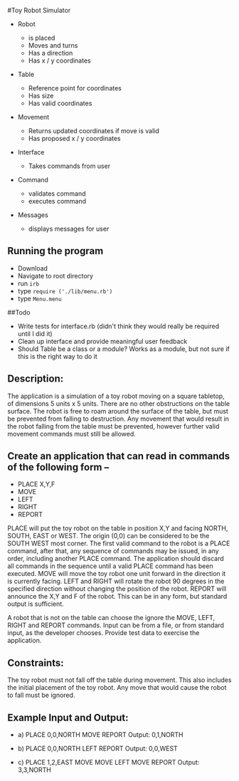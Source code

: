#Toy Robot Simulator

- Robot
  - is placed
  - Moves and turns
  - Has a direction
  - Has x / y coordinates

- Table
  - Reference point for coordinates
  - Has size
  - Has valid coordinates

- Movement
  - Returns updated coordinates if move is valid
  - Has proposed x / y coordinates

- Interface
  - Takes commands from user

- Command
  - validates command
  - executes command

- Messages
  - displays messages for user

## Running the program
- Download
- Navigate to root directory
- run ```irb```
- type ```require ('./lib/menu.rb')```
- type ```Menu.menu```

##Todo
- Write tests for interface.rb (didn't think they would really be required until I did it)
- Clean up interface and provide meaningful user feedback
- Should Table be a class or a module? Works as a module, but not sure if this is the right way to do it

## Description:
The application is a simulation of a toy robot moving on a square tabletop, of dimensions 5 units x 5 units.
There are no other obstructions on the table surface.
The robot is free to roam around the surface of the table, but must be prevented from falling to destruction. Any movement that would result in the robot falling from the table must be prevented, however further valid movement commands must still be allowed.

## Create an application that can read in commands of the following form –
- PLACE X,Y,F
- MOVE
- LEFT
- RIGHT
- REPORT

PLACE will put the toy robot on the table in position X,Y and facing NORTH, SOUTH, EAST or WEST.
The origin (0,0) can be considered to be the SOUTH WEST most corner.
The first valid command to the robot is a PLACE command, after that, any sequence of commands may be issued, in any order, including another PLACE command. The application should discard all commands in the sequence until a valid PLACE command has been executed.
MOVE will move the toy robot one unit forward in the direction it is currently facing.
LEFT and RIGHT will rotate the robot 90 degrees in the specified direction without changing the position of the robot.
REPORT will announce the X,Y and F of the robot. This can be in any form, but standard output is sufficient.

A robot that is not on the table can choose the ignore the MOVE, LEFT, RIGHT and REPORT commands.
Input can be from a file, or from standard input, as the developer chooses.
Provide test data to exercise the application.

## Constraints:
The toy robot must not fall off the table during movement. This also includes the initial placement of the toy robot.
Any move that would cause the robot to fall must be ignored.

## Example Input and Output:
- a)
  PLACE 0,0,NORTH
  MOVE
  REPORT
  Output: 0,1,NORTH

- b)
  PLACE 0,0,NORTH
  LEFT
  REPORT
  Output: 0,0,WEST

- c)
  PLACE 1,2,EAST
  MOVE
  MOVE
  LEFT
  MOVE
  REPORT
  Output: 3,3,NORTH
